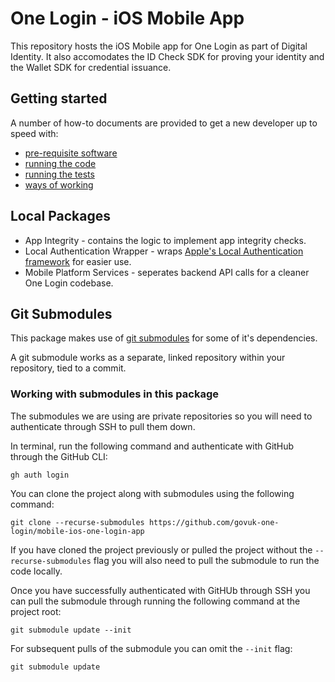 # One Login - iOS Mobile App

This repository hosts the iOS Mobile app for One Login as part of Digital Identity. It also accomodates the ID Check SDK for proving your identity and the Wallet SDK for credential issuance. 


## Getting started

A number of how-to documents are provided to get a new developer up to speed with:
- [pre-requisite software](docs/required-software.md)
- [running the code](docs/running-the-code.md)
- [running the tests](docs/running-the-tests.md)
- [ways of working](docs/ways-of-working.md)


## Local Packages

- App Integrity - contains the logic to implement app integrity checks.
- Local Authentication Wrapper - wraps [Apple's Local Authentication framework](https://developer.apple.com/documentation/localauthentication) for easier use.
- Mobile Platform Services - seperates backend API calls for a cleaner One Login codebase.

## Git Submodules

This package makes use of [git submodules](https://git-scm.com/book/en/v2/Git-Tools-Submodules) for some of it's dependencies.

A git submodule works as a separate, linked repository within your repository, tied to a commit.

### Working with submodules in this package

The submodules we are using are private repositories so you will need to authenticate through SSH to pull them down.

In terminal, run the following command and authenticate with GitHub through the GitHub CLI:

`gh auth login`

You can clone the project along with submodules using the following command:

`git clone --recurse-submodules https://github.com/govuk-one-login/mobile-ios-one-login-app`

If you have cloned the project previously or pulled the project without the `--recurse-submodules` flag you will also need to pull the submodule to run the code locally.

Once you have successfully authenticated with GitHUb through SSH you can pull the submodule through running the following command at the project root:

`git submodule update --init`

For subsequent pulls of the submodule you can omit the `--init` flag:

`git submodule update`
